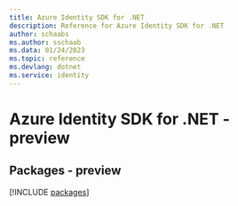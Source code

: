 ```yaml
---
title: Azure Identity SDK for .NET
description: Reference for Azure Identity SDK for .NET
author: schaabs
ms.author: sschaab
ms.data: 01/24/2023
ms.topic: reference
ms.devlang: dotnet
ms.service: identity
---
```

# Azure Identity SDK for .NET - preview
## Packages - preview
[!INCLUDE [packages](identity-index.md)]